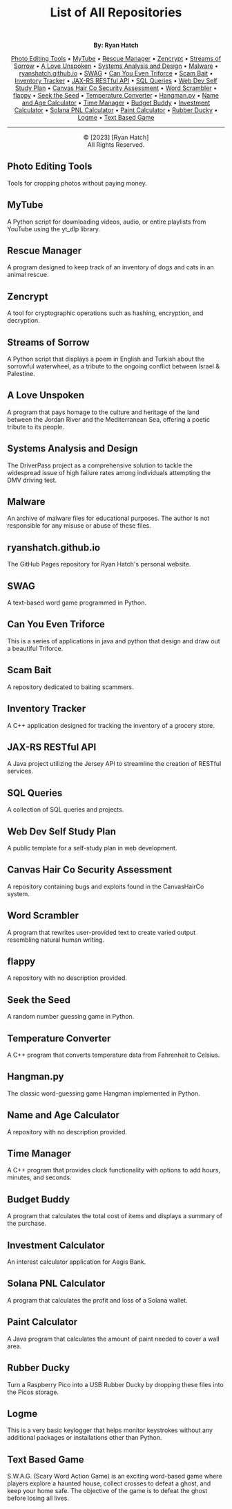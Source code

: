 <br>
<h1 align="center">List of All Repositories</h1>
<br>

<p align="center">
  <strong>By: Ryan Hatch</strong><br>
</p>

<p align="center">
  <a href="#photo-editing-tools">Photo Editing Tools</a> •
  <a href="#mytube">MyTube</a> •
  <a href="#rescue-manager">Rescue Manager</a> •
  <a href="#zencrypt">Zencrypt</a> •
  <a href="#streams-of-sorrow">Streams of Sorrow</a> •
  <a href="#a-love-unspoken">A Love Unspoken</a> •
  <a href="#systems-analysis-and-design">Systems Analysis and Design</a> •
  <a href="#malware">Malware</a> •
  <a href="#ryanshatchgithubio">ryanshatch.github.io</a> •
  <a href="#swag">SWAG</a> •
  <a href="#can-you-even-triforce">Can You Even Triforce</a> •
  <a href="#scam-bait">Scam Bait</a> •
  <a href="#inventory-tracker">Inventory Tracker</a> •
  <a href="#jax-rs-restful-api">JAX-RS RESTful API</a> •
  <a href="#sql-queries">SQL Queries</a> •
  <a href="#web-dev-self-study-plan">Web Dev Self Study Plan</a> •
  <a href="#canvas-hair-co-security-assessment">Canvas Hair Co Security Assessment</a> •
  <a href="#word-scrambler">Word Scrambler</a> •
  <a href="#flappy">flappy</a> •
  <a href="#seek-the-seed">Seek the Seed</a> •
  <a href="#temperature-converter">Temperature Converter</a> •
  <a href="#hangmanpy">Hangman.py</a> •
  <a href="#name-and-age-calculator">Name and Age Calculator</a> •
  <a href="#time-manager">Time Manager</a> •
  <a href="#budget-buddy">Budget Buddy</a> •
  <a href="#investment-calculator">Investment Calculator</a> •
  <a href="#solana-pnl-calculator">Solana PNL Calculator</a> •
  <a href="#paint-calculator">Paint Calculator</a> •
  <a href="#rubber-ducky">Rubber Ducky</a> •
  <a href="#logme">Logme</a> •
  <a href="#text-based-game">Text Based Game</a>
</p>

*****************************************************

<p align="center">
     &copy; [2023] [Ryan Hatch]<br>
     All Rights Reserved.
</p>

## Photo Editing Tools
Tools for cropping photos without paying money.

## MyTube
A Python script for downloading videos, audio, or entire playlists from YouTube using the yt_dlp library.

## Rescue Manager
A program designed to keep track of an inventory of dogs and cats in an animal rescue.

## Zencrypt
A tool for cryptographic operations such as hashing, encryption, and decryption.

## Streams of Sorrow
A Python script that displays a poem in English and Turkish about the sorrowful waterwheel, as a tribute to the ongoing conflict between Israel & Palestine.

## A Love Unspoken
A program that pays homage to the culture and heritage of the land between the Jordan River and the Mediterranean Sea, offering a poetic tribute to its people.

## Systems Analysis and Design
The DriverPass project as a comprehensive solution to tackle the widespread issue of high failure rates among individuals attempting the DMV driving test.

## Malware
An archive of malware files for educational purposes. The author is not responsible for any misuse or abuse of these files.

## ryanshatch.github.io
The GitHub Pages repository for Ryan Hatch's personal website.

## SWAG
A text-based word game programmed in Python.

## Can You Even Triforce
This is a series of applications in java and python that design and draw out a beautiful Triforce.

## Scam Bait
A repository dedicated to baiting scammers.

## Inventory Tracker
A C++ application designed for tracking the inventory of a grocery store.

## JAX-RS RESTful API
A Java project utilizing the Jersey API to streamline the creation of RESTful services.

## SQL Queries
A collection of SQL queries and projects.

## Web Dev Self Study Plan
A public template for a self-study plan in web development.

## Canvas Hair Co Security Assessment
A repository containing bugs and exploits found in the CanvasHairCo system.

## Word Scrambler
A program that rewrites user-provided text to create varied output resembling natural human writing.

## flappy
A repository with no description provided.

## Seek the Seed
A random number guessing game in Python.

## Temperature Converter
A C++ program that converts temperature data from Fahrenheit to Celsius.

## Hangman.py
The classic word-guessing game Hangman implemented in Python.

## Name and Age Calculator
A repository with no description provided.

## Time Manager
A C++ program that provides clock functionality with options to add hours, minutes, and seconds.

## Budget Buddy
A program that calculates the total cost of items and displays a summary of the purchase.

## Investment Calculator
An interest calculator application for Aegis Bank.

## Solana PNL Calculator
A program that calculates the profit and loss of a Solana wallet.

## Paint Calculator
A Java program that calculates the amount of paint needed to cover a wall area.

## Rubber Ducky
Turn a Raspberry Pico into a USB Rubber Ducky by dropping these files into the Picos storage.

## Logme
This is a very basic keylogger that helps monitor keystrokes without any additional packages or installations other than Python.

## Text Based Game
S.W.A.G. (Scary Word Action Game) is an exciting word-based game where players explore a haunted house, collect crosses to defeat a ghost, and keep your home safe. The objective of the game is to defeat the ghost before losing all lives.
